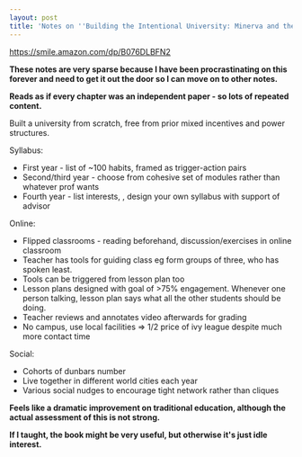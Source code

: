 ```yaml
---
layout: post
title: 'Notes on ''Building the Intentional University: Minerva and the Future of Higher Education'''
---
```


<https://smile.amazon.com/dp/B076DLBFN2>

__These notes are very sparse because I have been procrastinating on this forever and need to get it out the door so I can move on to other notes.__

__Reads as if every chapter was an independent paper - so lots of repeated content.__

Built a university from scratch, free from prior mixed incentives and power structures.

Syllabus: 

* First year - list of ~100 habits, framed as trigger-action pairs
* Second/third year - choose from cohesive set of modules rather than whatever prof wants
* Fourth year - list interests, , design your own syllabus with support of advisor
  
Online:

* Flipped classrooms - reading beforehand, discussion/exercises in online classroom
* Teacher has tools for guiding class eg form groups of three, who has spoken least.
* Tools can be triggered from lesson plan too
* Lesson plans designed with goal of >75% engagement. Whenever one person talking, lesson plan says what all the other students should be doing.
* Teacher reviews and annotates video afterwards for grading
* No campus, use local facilities => 1/2 price of ivy league despite much more contact time
  
Social:

* Cohorts of dunbars number
* Live together in different world cities each year
* Various social nudges to encourage tight network rather than cliques
 
__Feels like a dramatic improvement on traditional education, although the actual assessment of this is not strong.__

__If I taught, the book might be very useful, but otherwise it's just idle interest.__
